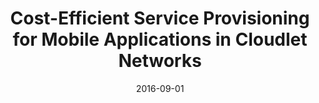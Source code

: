 ---
title: "Cost-Efficient Service Provisioning for Mobile Applications in Cloudlet Networks"
authors:
- Xiaofei Luo
- Huawei Huang
- Peng Li
- Song Guo
date: "2016-09-01"
doi: ""


# Publication type.
# Legend: 0 = Uncategorized; 1 = Conference paper; 2 = Journal article;
# 3 = Preprint / Working Paper; 4 = Report; 5 = Book; 6 = Book section;
# 7 = Thesis; 8 = Patent
publication_types: ["1"]

# Publication name and optional abbreviated publication name.
publication: In * IEEE Conference on Frontier of Computer Science and Technology *
publication_short: In *FCST*

# links:
# - name: Custom Link
#   url: http://example.org
url_pdf: https://www.researchgate.net/publication/326927850_Cost-Efficient_Service_Provisioning_for_Mobile_Applications_in_Cloudlet_Networks
# url_code: '#'
# url_dataset: '#'
# url_poster: '#'
# url_project: ''
# url_slides: ''
# url_video: '#'

# Featured image
# To use, add an image named `featured.jpg/png` to your page's folder. 
# image:
#   caption: 'Image credit: [**Unsplash**](https://unsplash.com/photos/pLCdAaMFLTE)'
#   focal_point: ""
#   preview_only: false

# Associated Projects (optional).
#   Associate this publication with one or more of your projects.
#   Simply enter your project's folder or file name without extension.
#   E.g. `internal-project` references `content/project/internal-project/index.md`.
#   Otherwise, set `projects: []`.
projects: []
---